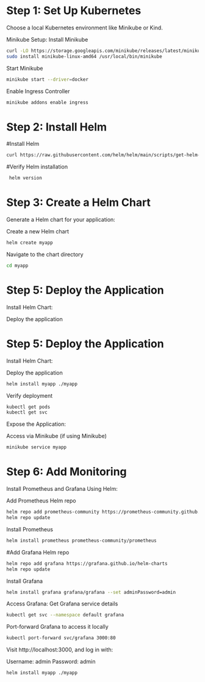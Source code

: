 # Step 1: Set Up Kubernetes
Choose a local Kubernetes environment like Minikube or Kind.

Minikube Setup:
Install Minikube
```bash
curl -LO https://storage.googleapis.com/minikube/releases/latest/minikube-linux-amd64
sudo install minikube-linux-amd64 /usr/local/bin/minikube
```

Start Minikube

```bash
minikube start --driver=docker
```

Enable Ingress Controller
```bash
minikube addons enable ingress
```

# Step 2: Install Helm

 #Install Helm
```bash
curl https://raw.githubusercontent.com/helm/helm/main/scripts/get-helm-3 
```

#Verify Helm installation
```bash
 helm version
```
# Step 3: Create a Helm Chart
Generate a Helm chart for your application:

Create a new Helm chart
```bash
helm create myapp
```
Navigate to the chart directory
```bash
cd myapp
```
# Step 5: Deploy the Application
Install Helm Chart:

Deploy the application
# Step 5: Deploy the Application
Install Helm Chart:

Deploy the application
```bash
helm install myapp ./myapp
```
Verify deployment
```bash
kubectl get pods
kubectl get svc
```
Expose the Application:

Access via Minikube (if using Minikube)
```bash
minikube service myapp
```
# Step 6: Add Monitoring
Install Prometheus and Grafana Using Helm:

Add Prometheus Helm repo
```bash
helm repo add prometheus-community https://prometheus-community.github.io/helm-charts
helm repo update
```

Install Prometheus
```bash
helm install prometheus prometheus-community/prometheus
```

#Add Grafana Helm repo
```bash
helm repo add grafana https://grafana.github.io/helm-charts
helm repo update
```

Install Grafana
```bash
helm install grafana grafana/grafana --set adminPassword=admin
```
Access Grafana:
Get Grafana service details
```bash
kubectl get svc --namespace default grafana
```

Port-forward Grafana to access it locally
```bash
kubectl port-forward svc/grafana 3000:80
```
Visit http://localhost:3000, and log in with:

Username: admin
Password: admin
```bash
helm install myapp ./myapp
```

